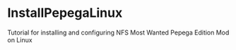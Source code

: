 # InstallPepegaLinux
Tutorial for installing and configuring NFS Most Wanted Pepega Edition Mod on Linux
